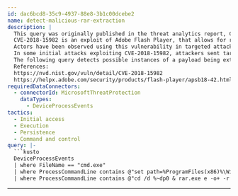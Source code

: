 ```yaml
---
id: dac6bcd8-35c9-4937-88e8-3b1c00dcebe2
name: detect-malicious-rar-extraction
description: |
  This query was originally published in the threat analytics report, CVE-2018-15982 exploit attacks.
  CVE-2018-15982 is an exploit of Adobe Flash Player, that allows for remote execution of arbitrary code. It has since been patched.
  Actors have been observed using this vulnerability in targeted attacks. Exploits for CVE-2018-15982 have also been included in several exploit kits.
  In some initial attacks exploiting CVE-2018-15982, attackers sent targets spear-phishing emails. The emails would include an attached RAR archive, which contained a lure document, as well as a second archive disguised as a .jpg file. Opening the document would automatically run an embedded Flash ActiveX control. This, in turn, would call a script containing the exploit. The exploit's ability to run arbitrary code would be employed to unpack and run a payload from the second archive. The payload is a backdoor used both to achieve persistance and for command and control.
  The following query detects possible instances of a payload being extracted by the exploit.
  References:
  https://nvd.nist.gov/vuln/detail/CVE-2018-15982
  https://helpx.adobe.com/security/products/flash-player/apsb18-42.html
requiredDataConnectors:
  - connectorId: MicrosoftThreatProtection
    dataTypes:
      - DeviceProcessEvents
tactics:
  - Initial access
  - Execution
  - Persistence
  - Command and control
query: |-
  ```kusto
  DeviceProcessEvents
  | where FileName == "cmd.exe"
  | where ProcessCommandLine contains @"set path=%ProgramFiles(x86)%\WinRAR;C:\Program Files\WinRAR;"
  | where ProcessCommandLine contains @"cd /d %~dp0 & rar.exe e -o+ -r -inul*.rar"
  ```
---
```



